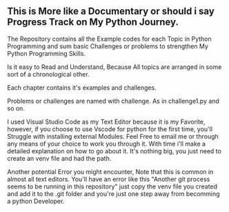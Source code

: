## This is More like a Documentary or should i say Progress Track on My Python Journey.

The Repository contains all the Example codes for each Topic in Python Programming and
sum basic Challenges or problems to strengthen My Python Programming Skills.

Is it easy to Read and Understand, Because All topics are arranged in some sort of a chronological other.

Each chapter contains it's examples and challenges.

Problems or challenges are named with challenge. As in challenge1.py and so on.

I used Visual Studio Code as my Text Editor because it is my Favorite, however, if you choose to use Vscode for python for the first time, you'll Struggle with installing external Modules.
Feel Free to email me or through any means of your choice to work you through it. With time i'll make a detailed explanation on how to go about it. It's nothing big, you just need to create an venv file and had the path.

Another potential Error you might encounter, Note that this is common in almost all text editors. You'll have an error like this "Another git process seems to be running in this repository" just copy the venv file you created and add it to the .git folder and you're just one step away from becomming a python Developer.
